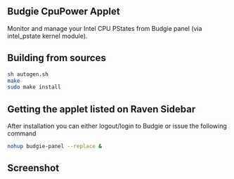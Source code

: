 Budgie CpuPower Applet
-----------------------

Monitor and manage your Intel CPU PStates from Budgie panel (via intel_pstate kernel module).

Building from sources
----------------------
```bash
sh autogen.sh
make
sudo make install
```

Getting the applet listed on Raven Sidebar
---------------------
After installation you can either logout/login to Budgie or issue the following command
```bash
nohup budgie-panel --replace &
```

Screenshot
----------
